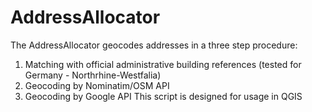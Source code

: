 # AddressAllocator
The AddressAllocator geocodes addresses in a three step procedure:
1. Matching with official administrative building references (tested for Germany - Northrhine-Westfalia)
2. Geocoding by Nominatim/OSM API
3. Geocoding by Google API
This script is designed for usage in QGIS
